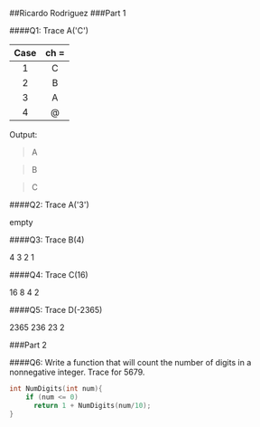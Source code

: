##Ricardo Rodriguez
###Part 1

####Q1: Trace A('C')

|Case|ch = |
|:--:|:---:|
|1   |C    |
|2   |B    |
|3   |A    |
|4   |@    |
Output:
>A

>B

>C

####Q2: Trace A('3')

empty

####Q3: Trace B(4)

4
3
2
1

####Q4: Trace C(16)

16
8
4
2

####Q5: Trace D(-2365)

2365
236
23
2

###Part 2

####Q6: Write a function that will count the number of digits in a nonnegative integer. Trace for 5679.

```cpp
int NumDigits(int num){
    if (num <= 0)
      return 1 + NumDigits(num/10);
}
```


